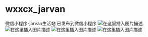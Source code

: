 # wxxcx_jarvan
微信小程序-jarvan生活站 已发布到微信小程序
![在这里插入图片描述](https://img-blog.csdnimg.cn/20190410170033382.png?x-oss-process=image/watermark,type_ZmFuZ3poZW5naGVpdGk,shadow_10,text_aHR0cHM6Ly9ibG9nLmNzZG4ubmV0L3hpYW95aTI0MTI=,size_16,color_FFFFFF,t_70)
![在这里插入图片描述](https://img-blog.csdnimg.cn/20190410154738424.png?x-oss-process=image/watermark,type_ZmFuZ3poZW5naGVpdGk,shadow_10,text_aHR0cHM6Ly9ibG9nLmNzZG4ubmV0L3hpYW95aTI0MTI=,size_16,color_FFFFFF,t_70)
![在这里插入图片描述](https://img-blog.csdnimg.cn/20190410154824500.png?x-oss-process=image/watermark,type_ZmFuZ3poZW5naGVpdGk,shadow_10,text_aHR0cHM6Ly9ibG9nLmNzZG4ubmV0L3hpYW95aTI0MTI=,size_16,color_FFFFFF,t_70)
![在这里插入图片描述](https://img-blog.csdnimg.cn/20190410154728203.png?x-oss-process=image/watermark,type_ZmFuZ3poZW5naGVpdGk,shadow_10,text_aHR0cHM6Ly9ibG9nLmNzZG4ubmV0L3hpYW95aTI0MTI=,size_16,color_FFFFFF,t_70)

